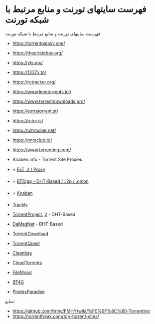 # فهرست سایتهای تورنت و منابع مرتبط با شبکه تورنت


فهرست سایتهای تورنت و منابع مرتبط با شبکه تورنت
* https://torrentgalaxy.one/
* https://thepiratebay.org/
* https://yts.mx/
* https://1337x.to/
* https://rutracker.org/
* https://www.limetorrents.lol/
* https://www.torrentdownloads.pro/
* https://extratorrent.st/
* https://rutor.is/
* https://uztracker.net/
* https://nnmclub.to/
* https://www.torrenting.com/
* Knaben.info - Torrent Site Proxies


* ⭐ [ExT, 2 / Proxy](https://ext.to/)
* ⭐ [BTDigg - DHT-Based / .i2p / .onion](https://btdig.com/)
* ⭐ [Knaben](https://knaben.org/)
* ⁠[Trackly](https://trackly.cc/)
* [TorrentProject](https://torrentproject.cc/), [2](https://torrentproject2.net/) - DHT-Based
* [DaMagNet](https://damag.net/) - DHT-Based
* [TorrentDownload](https://www.torrentdownload.info/)
* [TorrentQuest](https://torrentquest.com/)
* [Cleanbay](https://cleanbay.netlify.app/)
* [CloudTorrents](https://cloudtorrents.com/)
* [FileMood](https://filemood.com/)
* [BT4G](https://bt4gprx.com/)
* [PiratesParadise](https://piratesparadise.org/)



منابع:
* https://github.com/fmhy/FMHY/wiki/%F0%9F%8C%80-Torrenting
* https://torrentfreak.com/top-torrent-sites/

